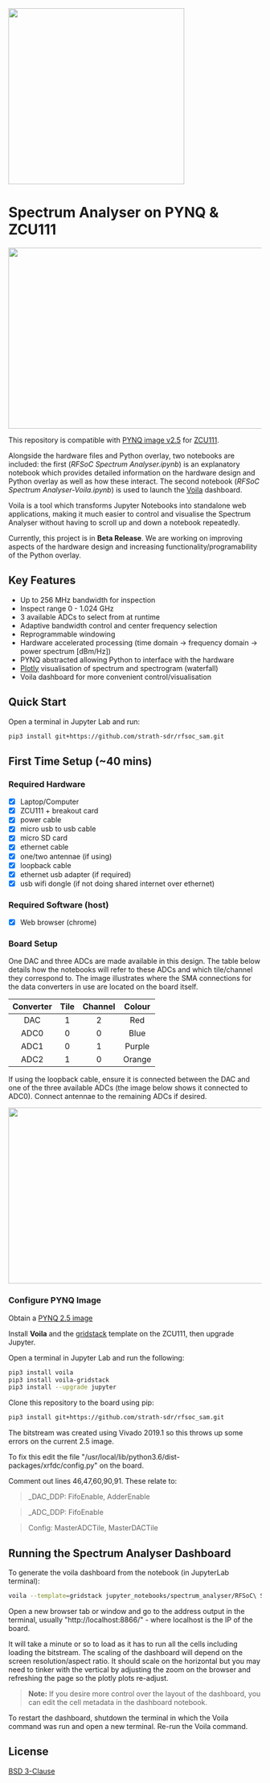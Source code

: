 <img src="https://www.strath.ac.uk/media/1newwebsite/webteam/logos/xUoS_Logo_Horizontal.png.pagespeed.ic.M6gv_BmDx1.png" width="350">

# Spectrum Analyser on PYNQ & ZCU111
<p align="center">
  <img src="../../blob/master/img/spectrum-analyser.gif" width="935" height="360" />
<p/>

This repository is compatible with [PYNQ image v2.5](https://github.com/Xilinx/PYNQ/releases) for [ZCU111](https://www.xilinx.com/products/boards-and-kits/zcu111.html).

Alongside the hardware files and Python overlay, two notebooks are included: the first (_RFSoC Spectrum Analyser.ipynb_) is an explanatory notebook which provides detailed information on the hardware design and Python overlay as well as how these interact. The second notebook (_RFSoC Spectrum Analyser-Voila.ipynb_) is used to launch the [Voila](https://github.com/voila-dashboards/voila) dashboard.

Voila is a tool which transforms Jupyter Notebooks into standalone web applications, making it much easier to control and visualise the Spectrum Analyser without having to scroll up and down a notebook repeatedly. 

Currently, this project is in **Beta Release**. We are working on improving aspects of the hardware design and increasing functionality/programability of the Python overlay. 

## Key Features 
* Up to 256 MHz bandwidth for inspection
* Inspect range 0 - 1.024 GHz
* 3 available ADCs to select from at runtime 
* Adaptive bandwidth control and center frequency selection
* Reprogrammable windowing
* Hardware accelerated processing (time domain &rarr; frequency domain &rarr; power spectrum [dBm/Hz]) 
* PYNQ abstracted allowing Python to interface with the hardware
* [Plotly](https://plot.ly/) visualisation of spectrum and spectrogram (waterfall)
* Voila dashboard for more convenient control/visualisation 

## Quick Start

Open a terminal in Jupyter Lab and run:
```sh
pip3 install git+https://github.com/strath-sdr/rfsoc_sam.git
```

## First Time Setup (~40 mins)

### Required Hardware
- [x] Laptop/Computer
- [x] ZCU111 + breakout card 
- [x] power cable
- [x] micro usb to usb cable
- [x] micro SD card
- [x] ethernet cable
- [x] one/two antennae (if using)
- [x] loopback cable
- [x] ethernet usb adapter (if required)
- [x] usb wifi dongle (if not doing shared internet over ethernet)

### Required Software (host)
- [x] Web browser (chrome) 

### Board Setup 
One DAC and three ADCs are made available in this design. The table below details how the notebooks will refer to these ADCs and which tile/channel they correspond to. The image illustrates where the SMA connections for the data converters in use are located on the board itself. 

|Converter| Tile | Channel | Colour |
|:----:   |:----:|:-------:|:------:|
| DAC     |  1   |    2    |  Red   |
| ADC0    |  0   |    0    |  Blue |
| ADC1    |  0   |    1    | Purple   |
| ADC2    |  1   |    0    | Orange |
 
If using the loopback cable, ensure it is connected between the DAC and one of the three available ADCs (the image below shows it connected to ADC0). Connect antennae to the remaining ADCs if desired. 
	
<p align="center">
<img src="../../blob/master/img/rfsoc_setup.png" width="750" height="350">
<p/>


### Configure PYNQ Image

Obtain a [PYNQ 2.5 image](https://github.com/Xilinx/PYNQ/releases)

Install **Voila** and the [gridstack](https://github.com/voila-dashboards/voila-gridstack) template on the ZCU111, then upgrade Jupyter.

Open a terminal in Jupyter Lab and run the following:
```sh
pip3 install voila
pip3 install voila-gridstack
pip3 install --upgrade jupyter 
```

Clone this repository to the board using pip:
```sh 
pip3 install git+https://github.com/strath-sdr/rfsoc_sam.git
```

The bitstream was created using Vivado 2019.1 so this throws up some errors on the current 2.5 image.

To fix this edit the file "/usr/local/lib/python3.6/dist-packages/xrfdc/config.py" on the board.

Comment out lines 46,47,60,90,91. These relate to:
> _DAC_DDP: FifoEnable, AdderEnable

> _ADC_DDP: FifoEnable

> Config:   MasterADCTile, MasterDACTile

## Running the Spectrum Analyser Dashboard 
	
To generate the voila dashboard from the notebook (in JupyterLab terminal):
```sh	
voila --template=gridstack jupyter_notebooks/spectrum_analyser/RFSoC\ Spectrum\ Analyser-Voila.ipynb --theme=dark
```
Open a new browser tab or window and go to the address output in the terminal, usually "http://localhost:8866/" - where localhost is the IP of the board.

It will take a minute or so to load as it has to run all the cells including loading the bitstream. 
The scaling of the dashboard will depend on the screen resolution/aspect ratio. 
It should scale on the horizontal but you may need to tinker with the vertical by adjusting the zoom on the browser and refreshing the page so the plotly plots re-adjust.

> **Note:** If you desire more control over the layout of the dashboard, you can edit the cell metadata in the dashboard notebook.

To restart the dashboard, shutdown the terminal in which the Voila command was run and open a new terminal. Re-run the Voila command. 

## License 
[BSD 3-Clause](../../blob/master/LICENSE)
